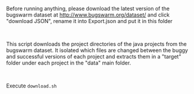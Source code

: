 Before running anything, please download the latest version of the bugswarm dataset at http://www.bugswarm.org/dataset/ and click "download JSON", rename it into Export.json and put it in this folder

<br>

This script downloads the project directories of the java projects from the bugswarm dataset. It isolated which files are changed between the buggy and successful versions of each project and extracts them in a "target" folder under each project in the "data" main folder. 

<br>

Execute ```download.sh```
